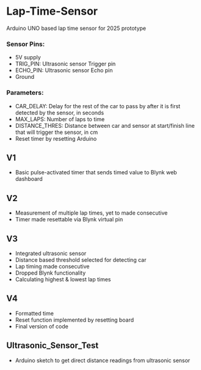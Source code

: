 # Lap-Time-Sensor
Arduino UNO based lap time sensor for 2025 prototype

### Sensor Pins:
- 5V supply
- TRIG_PIN: Ultrasonic sensor Trigger pin
- ECHO_PIN: Ultrasonic sensor Echo pin
- Ground

### Parameters:
- CAR_DELAY: Delay for the rest of the car to pass by after it is first detected by the sensor, in seconds
- MAX_LAPS: Number of laps to time
- DISTANCE_THRES: Distance between car and sensor at start/finish line that will trigger the sensor, in cm
- Reset timer by resetting Arduino

## V1
- Basic pulse-activated timer that sends timed value to Blynk web dashboard

## V2
- Measurement of multiple lap times, yet to made consecutive
- Timer made resettable via Blynk virtual pin

## V3
- Integrated ultrasonic sensor
- Distance based threshold selected for detecting car
- Lap timing made consecutive
- Dropped Blynk functionality
- Calculating highest & lowest lap times

## V4
- Formatted time
- Reset function implemented by resetting board
- Final version of code

## Ultrasonic_Sensor_Test
- Arduino sketch to get direct distance readings from ultrasonic sensor